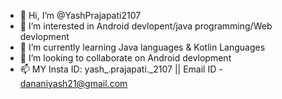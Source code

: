 - 👋 Hi, I’m @YashPrajapati2107
- 👀 I’m interested in Android devlopent/java programming/Web devlopment
- 🌱 I’m currently learning Java languages & Kotlin Languages
- 💞️ I’m looking to collaborate on Android devlopment
- 📫 MY Insta ID: yash_.prajapati._2107 || Email ID - dananiyash21@gmail.com

<!---
YashPrajapati2107/YashPrajapati2107 is a ✨ special ✨ repository because its `README.md` (this file) appears on your GitHub profile.
You can click the Preview link to take a look at your changes.
--->
